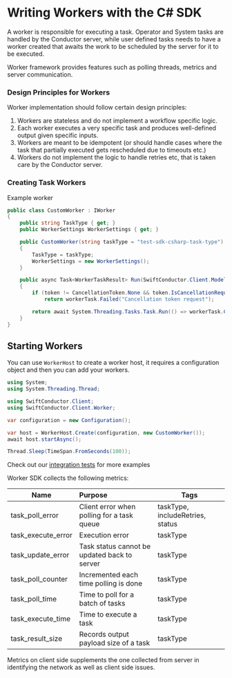 # Writing Workers with the C# SDK

A worker is responsible for executing a task. 
Operator and System tasks are handled by the Conductor server, while user defined tasks needs to have a worker created that awaits the work to be scheduled by the server for it to be executed.

Worker framework provides features such as polling threads, metrics and server communication.

### Design Principles for Workers

Worker implementation should follow certain design principles:

1. Workers are stateless and do not implement a workflow specific logic. 
2. Each worker executes a very specific task and produces well-defined output given specific inputs. 
3. Workers are meant to be idempotent (or should handle cases where the task that partially executed gets rescheduled due to timeouts etc.)
4. Workers do not implement the logic to handle retries etc, that is taken care by the Conductor server.

### Creating Task Workers

Example worker

```csharp
public class CustomWorker : IWorker
{
    public string TaskType { get; }
    public WorkerSettings WorkerSettings { get; }

    public CustomWorker(string taskType = "test-sdk-csharp-task-type")
    {
        TaskType = taskType;
        WorkerSettings = new WorkerSettings();
    }

    public async Task<WorkerTaskResult> Run(SwiftConductor.Client.Models.WorkerTask workerTask, CancellationToken token)
    {
        if (token != CancellationToken.None && token.IsCancellationRequested)
            return workerTask.Failed("Cancellation token request");

        return await System.Threading.Tasks.Task.Run(() => workerTask.Completed());
    }
}
```

## Starting Workers

You can use `WorkerHost` to create a worker host, it requires a configuration object and then you can add your workers.

```csharp
using System;
using System.Threading.Thread;

using SwiftConductor.Client;
using SwiftConductor.Client.Worker;

var configuration = new Configuration();

var host = WorkerHost.Create(configuration, new CustomWorker());
await host.startAsync();

Thread.Sleep(TimeSpan.FromSeconds(100));
```

Check out our [integration tests](https://github.com/swift-conductor/conductor-client-dotnet/blob/main/Tests/Worker/WorkerTests.cs) for more examples

Worker SDK collects the following metrics:


| Name               | Purpose                                      | Tags                             |
| ------------------ | :------------------------------------------- | -------------------------------- |
| task_poll_error    | Client error when polling for a task queue   | taskType, includeRetries, status |
| task_execute_error | Execution error                              | taskType                         |
| task_update_error  | Task status cannot be updated back to server | taskType                         |
| task_poll_counter  | Incremented each time polling is done        | taskType                         |
| task_poll_time     | Time to poll for a batch of tasks            | taskType                         |
| task_execute_time  | Time to execute a task                       | taskType                         |
| task_result_size   | Records output payload size of a task        | taskType                         |

Metrics on client side supplements the one collected from server in identifying the network as well as client side issues.


